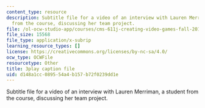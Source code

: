 ```yaml
---
content_type: resource
description: Subtitle file for a video of an interview with Lauren Merriman, a student
  from the course, discussing her team project.
file: /ol-ocw-studio-app/courses/cms-611j-creating-video-games-fall-2014/d148a1cc089554a4b157b72f0239dd1e_Od21y3eAwUo.vtt
file_size: 15568
file_type: application/x-subrip
learning_resource_types: []
license: https://creativecommons.org/licenses/by-nc-sa/4.0/
ocw_type: OCWFile
resourcetype: Other
title: 3play caption file
uid: d148a1cc-0895-54a4-b157-b72f0239dd1e
---
```

Subtitle file for a video of an interview with Lauren Merriman, a student from the course, discussing her team project.